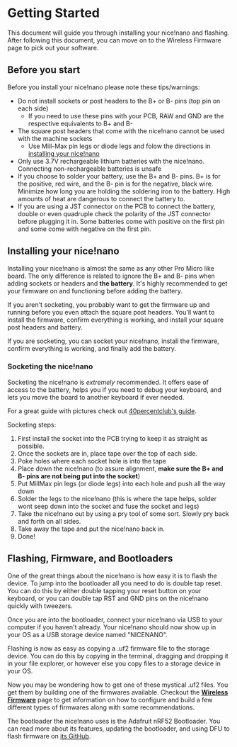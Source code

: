 # Getting Started

This document will guide you through installing your nice!nano and flashing. After following this document, you can move on to the Wireless Firmware page to pick out your software.

## Before you start

Before you install your nice!nano please note these tips/warnings:

 - Do not install sockets or post headers to the B+ or B- pins (top pin on each side)
   - If you need to use these pins with your PCB, RAW and GND are the respective equivalents to B+ and B-
 - The square post headers that come with the nice!nano cannot be used with the machine sockets
   - Use Mill-Max pin legs or diode legs and folow the directions in [installing your nice!nano](#installing-your-nicenano)
 - Only use 3.7V rechargeable lithium batteries with the nice!nano. Connecting non-rechargeable batteries is unsafe
 - If you choose to solder your battery, use the B+ and B- pins. B+ is for the positive, red wire, and the B- pin is for the negative, black wire. Minimize how long you are holding the soldering iron to the battery. High amounts of heat are dangerous to connect the battery to.
 - If you are using a JST connector on the PCB to connect the battery, double or even quadruple check the polarity of the JST connector before plugging it in. Some batteries come with positive on the first pin and some come with negative on the first pin.

## Installing your nice!nano

Installing your nice!nano is almost the same as any other Pro Micro like board. The only difference is related to ignore the B+ and B- pins when adding sockets or headers and **the battery**. It's highly recommended to get your firmware on and functioning before adding the battery.

If you aren't socketing, you probably want to get the firmware up and running before you even attach the square post headers. You'll want to install the firmware, confirm everything is working, and install your square post headers and battery.

If you are socketing, you can socket your nice!nano, install the firmware, confirm everything is working, and finally add the battery.

### Socketing the nice!nano

Socketing the nice!nano is *extremely* recommended. It offers ease of access to the battery, helps you if you need to debug your keyboard, and lets you move the board to another keyboard if ever needed.

For a great guide with pictures check out [40percentclub's guide](http://www.40percent.club/p/socketing-pro-micro.html).

Socketing steps:
  1. First install the socket into the PCB trying to keep it as straight as possible.
  2. Once the sockets are in, place tape over the top of each side.
  3. Poke holes where each socket hole is into the tape
  4. Place down the nice!nano (to assure alignment, **make sure the B+ and B- pins are not being put into the socket**)
  5. Put MillMax pin legs (or diode legs) into each hole and push all the way down
  6. Solder the legs to the nice!nano (this is where the tape helps, solder wont seep down into the socket and fuse the socket and legs)
  7. Take the nice!nano out by using a pry tool of some sort. Slowly pry back and forth on all sides.
  8. Take away the tape and put the nice!nano back in.
  9. Done!

## Flashing, Firmware, and Bootloaders

One of the great things about the nice!nano is how easy it is to flash the device. To jump into the bootloader all you need to do is double tap reset. You can do this by either double tapping your reset button on your keyboard, or you can double tap RST and GND pins on the nice!nano quickly with tweezers.

Once you are into the bootloader, connect your nice!nano via USB to your computer if you haven't already. Your nice!nano should now show up in your OS as a USB storage device named "NICENANO".

Flashing is now as easy as copying a .uf2 firmware file to the storage device. You can do this by copying in the terminal, dragging and dropping it in your file explorer, or however else you copy files to a storage device in your OS.

Now you may be wondering how to get one of these mystical .uf2 files. You get them by building one of the firmwares available. Checkout the [**Wireless Firmware**](/wireless_firmware/) page to get information on how to configure and build a few different types of firmwares along with some recommendations.

The bootloader the nice!nano uses is the Adafruit nRF52 Bootloader. You can read more about its features, updating the bootloader, and using DFU to flash firmware on [its GitHub](https://github.com/adafruit/Adafruit_nRF52_Bootloader).
